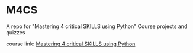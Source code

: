 # M4CS
A repo for "Mastering 4 critical SKILLS using Python" Course projects and quizzes

course link: [Mastering 4 critical SKILLS using Python](https://www.udemy.com/course/python-4skills/)
